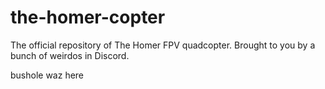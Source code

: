 # the-homer-copter
The official repository of The Homer FPV quadcopter. Brought to you by a bunch of weirdos in Discord. 

bushole waz here
